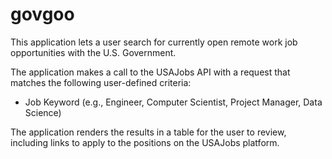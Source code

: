 # govgoo

This application lets a user search for currently open remote work job opportunities with the U.S. Government.

The application makes a call to the USAJobs API with a request that matches the following user-defined criteria:

- Job Keyword (e.g., Engineer, Computer Scientist, Project Manager, Data Science)

The application renders the results in a table for the user to review, including links to apply to the positions on the USAJobs platform.


